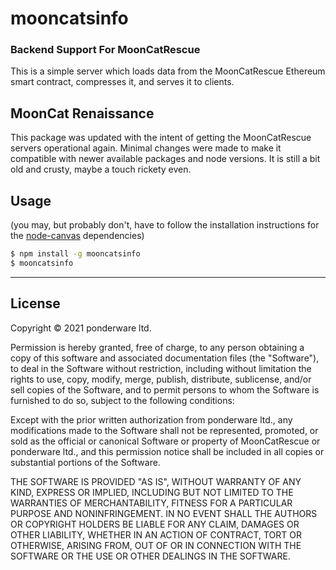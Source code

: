 # mooncatsinfo

### Backend Support For MoonCatRescue

This is a simple server which loads data from the MoonCatRescue Ethereum smart contract, compresses it, and serves it to clients.

## MoonCat Renaissance

This package was updated with the intent of getting the MoonCatRescue servers operational again. Minimal changes were made to make it compatible with newer available packages and node versions. It is still a bit old and crusty, maybe a touch rickety even.

## Usage
(you may, but probably don't, have to follow the installation instructions for the [node-canvas](https://github.com/Automattic/node-canvas) dependencies)

```bash
$ npm install -g mooncatsinfo
$ mooncatsinfo
```

-----

## License

Copyright © 2021 ponderware ltd.

Permission is hereby granted, free of charge, to any person obtaining a copy of this software and associated documentation files (the "Software"), to deal in the Software without restriction, including without limitation the rights to use, copy, modify, merge, publish, distribute, sublicense, and/or sell copies of the Software, and to permit persons to whom the Software is furnished to do so, subject to the following conditions:

Except with the prior written authorization from ponderware ltd., any modifications made to the Software shall not be represented, promoted, or sold as the official or canonical Software or property of MoonCatRescue or ponderware ltd., and this permission notice shall be included in all copies or substantial portions of the Software.

THE SOFTWARE IS PROVIDED "AS IS", WITHOUT WARRANTY OF ANY KIND, EXPRESS OR IMPLIED, INCLUDING BUT NOT LIMITED TO THE WARRANTIES OF MERCHANTABILITY, FITNESS FOR A PARTICULAR PURPOSE AND NONINFRINGEMENT. IN NO EVENT SHALL THE AUTHORS OR COPYRIGHT HOLDERS BE LIABLE FOR ANY CLAIM, DAMAGES OR OTHER LIABILITY, WHETHER IN AN ACTION OF CONTRACT, TORT OR OTHERWISE, ARISING FROM, OUT OF OR IN CONNECTION WITH THE SOFTWARE OR THE USE OR OTHER DEALINGS IN THE SOFTWARE.
